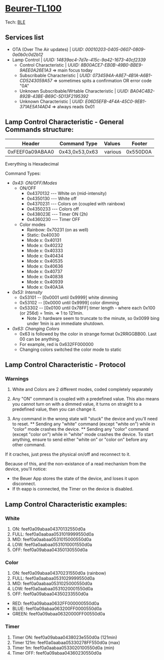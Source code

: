 # [Beurer-TL100](https://www.beurer.com/web/fr/produits/wellbeing/therapie-par-la-lumiere/lampe-de-luminotherapie/tl-100.php)
Tech: [BLE](https://www.polidea.com/blog/bluetooth-low-energy-sniffing-guide-part-2/)

## Services list
* OTA (Over The Air updates) | *UUID: 00010203-0405-0607-0809-0a0b0c0d2b12*
* Lamp Control | *UUID: 14839ac4-7d7e-415c-9a42-1673-40cf2339*
  * Control Characteristic | *UUID: 8B00ACE7-EB0B-49B0-BBE9-9AEE0A26E1A3* => main focus today
  * Subscribable Characteristic | *UUID: 0734594A-A8E7-4B1A-A6B1-CD5243059A57* => sometimes spits a confirmation OR error code "0A"
  * Unknown Subscribable/Wrtable Characteristic | *UUID: BA04C4B2-892B-43BE-B69C-5D13F2195392*
  * Unknown Characteristic | *UUID: E06D5EFB-4F4A-45C0-9EB1-371AE5A14AD4* => always reads 0x01

## Lamp Control Characteristic - General Commands structure:
Header | Command Type | Values | Footer
------ | ------------ | ------ | ------
0xFEEF0a09ABAA0 | 0x43,0x53,0x63 | various | 0x550D0A

Everything is Hexadecimal

Command Types:
* *0x43: ON/OFF/Modes*
  * ON/OFF
    * 0x4370132 --- White on (mid-intensity)
    * 0x4350130 --- White off
    * 0x4370231 --- Colors on (coupled with rainbow)
    * 0x4350233 --- Colors off
    * 0x438023E --- Timer ON (2h)
    * 0x4360230 --- Timer OFF
  * Color modes
    * Rainbow: 0x70231 (on as well)
    * Static: 0x40030
    * Mode x: 0x40131
    * Mode x: 0x40232
    * Mode x: 0x40333
    * Mode x: 0x40434
    * Mode x: 0x40535
    * Mode x: 0x40636
    * Mode x: 0x40737
    * Mode x: 0x40838
    * Mode x: 0x40939
    * Mode x: 0x40A3A
* *0x53: Intensity*
  * 0x53101 -- [0x0001 until 0x9999] white dimming
  * 0x53102 -- [0x0000 until 0x9999] color dimming
  * 0x53302 -- [0x0100 until 0x78FF] timer length - where each 0x100 (or 256d) = 1min. => 1 to 121min.
    * Note 2: hardware seem to truncate to the minute, so 0x0099 bing under 1min is an immediate shutdown.
* *0x63: Changing Colors*
  * 0x63 is followed by the color in strange format 0x2RRGGBB00. Last 00 can be anything.
  * For example, red is 0x632FF000000
  * Changing colors switched the color mode to static

## Lamp Control Characteristic - Protocol

### Warnings
1. White and Colors are 2 different modes, coded completely separately
2. Any "ON" command is coupled with a predefined value. This also means you cannot turn on with a dimmed value, it turns on straight to a predefined value, then you can change it.

3. Any command in the wrong state will "stuck" the device and you'll need to reset.
** Sending any "white" command (except "white on") while in "color" mode crashes the device.
** Sending any "color" command (except "color on") while in "white" mode crashes the device.
To start anything, ensure to send either "white on" or "color on" before any other command.

If it craches, just press the physical on/off and reconnect to it.

Because of this, and the non-existance of a read mechanism from the device, you'll notice:
- the Beuer App stores the state of the device, and loses it upon disconnect.
- If th eapp is connected, the Timer on the device is disabled.

## Lamp Control Characteristic examples:
### White
1. ON:   feef0a09abaa04370132550d0a
2. FULL: feef0a0aabaa0531019999550d0a
3. MID:  feef0a0aabaa0531015000550d0a
4. LOW:  feef0a0aabaa0531010001550d0a
5. OFF:  feef0a09abaa04350130550d0a

### Color
1. ON:   feef0a09abaa04370231550d0a (rainbow)
2. FULL: feef0a0aabaa0531029999550d0a
3. MID:  feef0a0aabaa0531025000550d0a
4. LOW:  feef0a0aabaa0531020001550d0a
5. OFF:  feef0a09abaa04350233550d0a

* RED:   feef0a09abaa0632FF000000550d0a
* BLUE:  feef0a09abaa063200FF0000550d0a
* GREEN: feef0a09abaa06320000FF00550d0a

### Timer
1. Timer   ON: feef0a09abaa0438023e550d0a (121min)
2. Timer 121m: feef0a0aabaa05330278FF550d0a (max)
3. Timer   1m: feef0a0aabaa0533020100550d0a (min)
4. Timer  OFF: feef0a09abaa04360230550d0a
